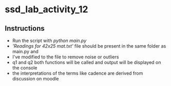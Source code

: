 # ssd_lab_activity_12

## Instructions

- Run the script with _python main.py_
- _'Readings for 42x25 mat.txt'_ file should be present in the same folder as main.py and
- I've modified to the file to remove noise or outliers
- q1 and q2 both functions will be called and output will be displayed on the console
- the interpretations of the terms like cadence are derived from discussion on moodle
